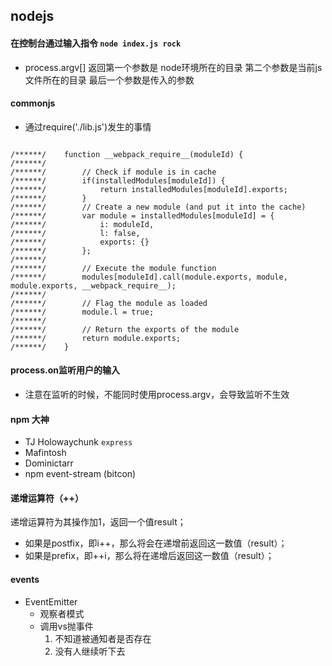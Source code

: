 ## nodejs

#### 在控制台通过输入指令 `node index.js rock`
* process.argv[] 返回第一个参数是 node环境所在的目录 第二个参数是当前js文件所在的目录 最后一个参数是传入的参数

#### commonjs
* 通过require('./lib.js')发生的事情
```

/******/ 	function __webpack_require__(moduleId) {
/******/
/******/ 		// Check if module is in cache
/******/ 		if(installedModules[moduleId]) {
/******/ 			return installedModules[moduleId].exports;
/******/ 		}
/******/ 		// Create a new module (and put it into the cache)
/******/ 		var module = installedModules[moduleId] = {
/******/ 			i: moduleId,
/******/ 			l: false,
/******/ 			exports: {}
/******/ 		};
/******/
/******/ 		// Execute the module function
/******/ 		modules[moduleId].call(module.exports, module, module.exports, __webpack_require__);
/******/
/******/ 		// Flag the module as loaded
/******/ 		module.l = true;
/******/
/******/ 		// Return the exports of the module
/******/ 		return module.exports;
/******/ 	}

```
#### process.on监听用户的输入
* 注意在监听的时候，不能同时使用process.argv，会导致监听不生效

#### npm 大神
* TJ Holowaychunk `express`
* Mafintosh 
* Dominictarr
* npm event-stream (bitcon)

#### 递增运算符（++）
递增运算符为其操作加1，返回一个值result；
* 如果是postfix，即i++，那么将会在递增前返回这一数值（result）；
* 如果是prefix，即++i，那么将在递增后返回这一数值（result）；

#### events 
* EventEmitter 
  - 观察者模式
  - 调用vs抛事件
    1. 不知道被通知者是否存在
    2. 没有人继续听下去
